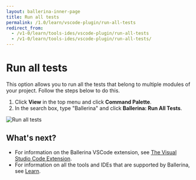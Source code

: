 ```yaml
---
layout: ballerina-inner-page
title: Run all tests
permalink: /1.0/learn/vscode-plugin/run-all-tests
redirect_from:
  - /v1-0/learn/tools-ides/vscode-plugin/run-all-tests
  - /v1-0/learn/tools-ides/vscode-plugin/run-all-tests/
---
```


# Run all tests

This option allows you to run all the tests that belong to multiple modules of your project. Follow the steps below to do this.

1. Click **View** in the top menu and click **Command Palette**.
2. In the search box, type "Ballerina" and click **Ballerina: Run All Tests**.

![Run all tests](/v1-0/learn/images/run-all-tests.gif)

## What's next?

- For information on the Ballerina VSCode extension, see [The Visual Studio Code Extension](/1.0/learn/vscode-plugin/vscode-plugin).
- For information on all the tools and IDEs that are supported by Ballerina, see [Learn](/1.0/learn/).